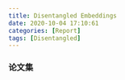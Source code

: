 ```yaml
---
title: Disentangled Embeddings
date: 2020-10-04 17:10:61 
categories: [Report]
tags: [Disentangled]
---
```


### 论文集
